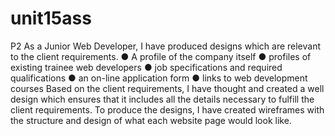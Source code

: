 # unit15ass
P2
As a Junior Web Developer, I have produced designs which are relevant to the client requirements. 
● A profile of the company itself
● profiles of existing trainee web developers
● job specifications and required qualifications
● an on-line application form
● links to web development courses
Based on the client requirements, I have thought and created a well design which ensures that it includes all the details necessary to fulfill the client requirements. To produce the designs, I have created wireframes with the structure and design of what each website page would look like. 
